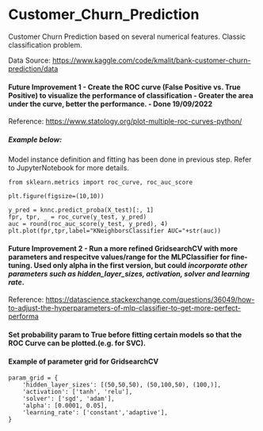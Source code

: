 # Customer_Churn_Prediction
Customer Churn Prediction based on several numerical features. Classic classification problem. 

Data Source: https://www.kaggle.com/code/kmalit/bank-customer-churn-prediction/data

#### Future Improvement 1 - Create the ROC curve (False Positive vs. True Positive) to visualize the performance of classification - Greater the area under the curve, better the performance. - Done 19/09/2022

Reference:  https://www.statology.org/plot-multiple-roc-curves-python/

##### Example below:
Model instance definition and fitting has been done in previous step. Refer to JupyterNotebook for more details.

```
from sklearn.metrics import roc_curve, roc_auc_score

plt.figure(figsize=(10,10))

y_pred = knnc.predict_proba(X_test)[:, 1]
fpr, tpr, _ = roc_curve(y_test, y_pred)
auc = round(roc_auc_score(y_test, y_pred), 4)
plt.plot(fpr,tpr,label="KNeighborsClassifier AUC="+str(auc))
```

#### Future Improvement 2 - Run a more refined GridsearchCV with more parameters and respecitve values/range for the MLPClassifier for fine-tuning. Used only alpha in the first version, but could *incorporate other parameters such as hidden_layer_sizes, activation, solver and learning rate*. 

Reference: https://datascience.stackexchange.com/questions/36049/how-to-adjust-the-hyperparameters-of-mlp-classifier-to-get-more-perfect-performa

#### Set probability param to True before fitting certain models so that the ROC Curve can be plotted.(e.g. for SVC). 

#### Example of parameter grid for GridsearchCV
```
param_grid = {
    'hidden_layer_sizes': [(50,50,50), (50,100,50), (100,)],
    'activation': ['tanh', 'relu'],
    'solver': ['sgd', 'adam'],
    'alpha': [0.0001, 0.05],
    'learning_rate': ['constant','adaptive'],
}
```

